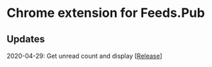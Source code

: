 # Chrome extension for Feeds.Pub

## Updates

2020-04-29: Get unread count and display [[Release](https://github.com/FeedsPub/extension/releases/tag/v1.2)]
